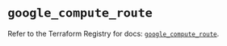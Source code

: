 # `google_compute_route`

Refer to the Terraform Registry for docs: [`google_compute_route`](https://registry.terraform.io/providers/hashicorp/google-beta/6.23.0/docs/resources/google_compute_route).
